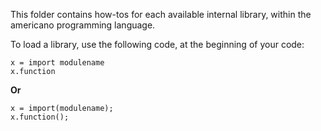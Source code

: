 This folder contains how-tos for each available internal library, within the americano programming language.

To load a library, use the following code, at the beginning of your code:

    x = import modulename
    x.function
    
**Or**

    x = import(modulename);
    x.function();